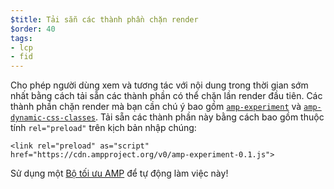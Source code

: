 ```yaml
---
$title: Tải sẵn các thành phần chặn render
$order: 40
tags:
- lcp
- fid
---
```


Cho phép người dùng xem và tương tác với nội dung trong thời gian sớm nhất bằng cách tải sẵn các thành phần có thể chặn lần render đầu tiên. Các thành phần chặn render mà bạn cần chú ý bao gồm [`amp-experiment`](https://amp.dev/documentation/components/amp-experiment/?format=websites) và [`amp-dynamic-css-classes`](https://amp.dev/documentation/components/amp-dynamic-css-classes/). Tải sẵn các thành phần này bằng cách bao gồm thuộc tính `rel="preload"` trên kịch bản nhập chúng:

```
<link rel="preload" as="script" href="https://cdn.ampproject.org/v0/amp-experiment-0.1.js">
```

Sử dụng một [Bộ tối ưu AMP](https://amp.dev/documentation/guides-and-tutorials/optimize-and-measure/amp-optimizer-guide/) để tự động làm việc này!
